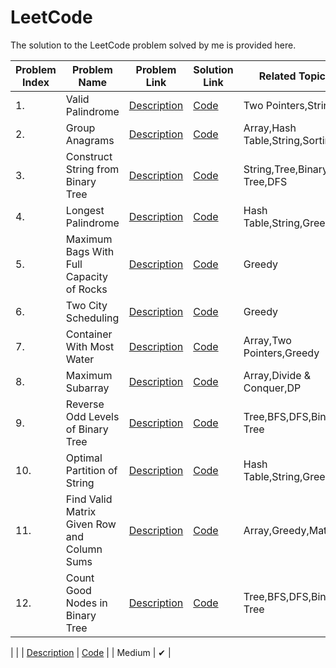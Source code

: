 # LeetCode
The solution to the LeetCode problem solved by me is provided here.

| Problem Index | Problem Name | Problem Link | Solution Link | Related Topic | Difficulty | Status |
| ---- | ---- | ---- | ---- | ---- | ---- | ---- |
| 1. | Valid Palindrome |  [Description](https://leetcode.com/problems/valid-palindrome/)  | [Code](Valid%20Palindrome.cpp) | Two Pointers,String | Easy | ✔ |
| 2. | Group Anagrams |  [Description](https://leetcode.com/problems/group-anagrams/)  | [Code](Group%20Anagrams.cpp) | Array,Hash Table,String,Sorting | Easy | ✔ |
| 3. | Construct String from Binary Tree |  [Description](https://leetcode.com/problems/construct-string-from-binary-tree/)  | [Code](Construct%20String%20from%20Binary%20Tree.cpp) | String,Tree,Binary Tree,DFS | Easy | ✔ |
| 4. | Longest Palindrome |  [Description](https://leetcode.com/problems/longest-palindrome/)  | [Code](Longest%20Palindrome.cpp) | Hash Table,String,Greedy | Easy | ✔ |
| 5. | Maximum Bags With Full Capacity of Rocks |  [Description](https://leetcode.com/problems/maximum-bags-with-full-capacity-of-rocks/)  | [Code](Maximum%20Bags%20With%20Full%20Capacity%20of%20Rocks.cpp) | Greedy | Medium | ✔ |
| 6. | Two City Scheduling |  [Description](https://leetcode.com/problems/two-city-scheduling/)  | [Code](Two%20City%20Scheduling.cpp) | Greedy | Medium | ✔ |
| 7. | Container With Most Water |  [Description](https://leetcode.com/problems/container-with-most-water/)  | [Code](Container%20With%20Most%20Water.cpp) | Array,Two Pointers,Greedy | Medium | ✔ |
| 8. | Maximum Subarray |  [Description](https://leetcode.com/problems/maximum-subarray/)  | [Code](Maximum%20Subarray.cpp) | Array,Divide & Conquer,DP | Medium | ✔ |
| 9. | Reverse Odd Levels of Binary Tree |  [Description](https://leetcode.com/problems/reverse-odd-levels-of-binary-tree/)  | [Code](Reverse%20Odd%20Levels%20of%20Binary%20Tree.cpp) | Tree,BFS,DFS,Binary Tree | Medium | ✔ |
| 10. | Optimal Partition of String |  [Description](https://leetcode.com/problems/optimal-partition-of-string/)  | [Code](Optimal%20Partition%20of%20String.cpp) | Hash Table,String,Greedy | Medium | ✔ |
| 11. | Find Valid Matrix Given Row and Column Sums |  [Description](https://leetcode.com/problems/find-valid-matrix-given-row-and-column-sums/)  | [Code](Find%20Valid%20Matrix%20Given%20Row%20and%20Column%20Sums.cpp) | Array,Greedy,Matrix | Medium | ✔ |
| 12. | Count Good Nodes in Binary Tree |  [Description](https://leetcode.com/problems/count-good-nodes-in-binary-tree/)  | [Code](Count%20Good%20Nodes%20in%20Binary%20Tree.cpp) | Tree,BFS,DFS,Binary Tree | Medium | ✔ |

|  |  |  [Description]()  | [Code]() |  | Medium | ✔ |
